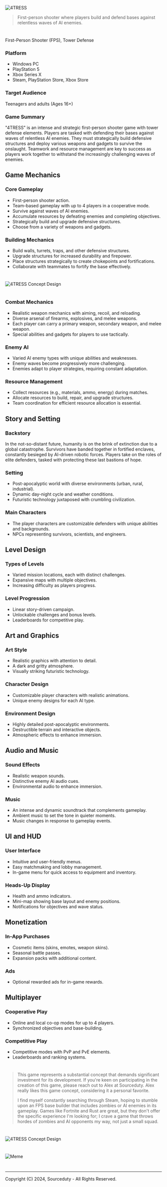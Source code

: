 ![4TRESS](https://github.com/sourceduty/4TRESS/assets/123030236/5572fcd4-07e5-4b4b-9358-4a22f3e3e62e)

> First-person shooter where players build and defend bases against relentless waves of AI enemies.

#

First-Person Shooter (FPS), Tower Defense

### Platform

- Windows PC
- PlayStation 5
- Xbox Series X
- Steam, PlayStation Store, Xbox Store

### Target Audience

Teenagers and adults (Ages 16+)

### Game Summary

"4TRESS" is an intense and strategic first-person shooter game with tower defense elements. Players are tasked with defending their bases against waves of relentless AI enemies. They must strategically build defensive structures and deploy various weapons and gadgets to survive the onslaught. Teamwork and resource management are key to success as players work together to withstand the increasingly challenging waves of enemies.

## Game Mechanics

### Core Gameplay

- First-person shooter action.
- Team-based gameplay with up to 4 players in a cooperative mode.
- Survive against waves of AI enemies.
- Accumulate resources by defeating enemies and completing objectives.
- Strategically build and upgrade defensive structures.
- Choose from a variety of weapons and gadgets.

### Building Mechanics

- Build walls, turrets, traps, and other defensive structures.
- Upgrade structures for increased durability and firepower.
- Place structures strategically to create chokepoints and fortifications.
- Collaborate with teammates to fortify the base effectively.

#
![4TRESS Concept Design](https://github.com/sourceduty/4TRESS/assets/123030236/571224ef-c1b2-4895-b852-df6049026e22)
#

### Combat Mechanics

- Realistic weapon mechanics with aiming, recoil, and reloading.
- Diverse arsenal of firearms, explosives, and melee weapons.
- Each player can carry a primary weapon, secondary weapon, and melee weapon.
- Special abilities and gadgets for players to use tactically.

### Enemy AI

- Varied AI enemy types with unique abilities and weaknesses.
- Enemy waves become progressively more challenging.
- Enemies adapt to player strategies, requiring constant adaptation.

### Resource Management

- Collect resources (e.g., materials, ammo, energy) during matches.
- Allocate resources to build, repair, and upgrade structures.
- Team coordination for efficient resource allocation is essential.

## Story and Setting

### Backstory

In the not-so-distant future, humanity is on the brink of extinction due to a global catastrophe. Survivors have banded together in fortified enclaves, constantly besieged by AI-driven robotic forces. Players take on the roles of elite defenders, tasked with protecting these last bastions of hope.

### Setting

- Post-apocalyptic world with diverse environments (urban, rural, industrial).
- Dynamic day-night cycle and weather conditions.
- Futuristic technology juxtaposed with crumbling civilization.

### Main Characters

- The player characters are customizable defenders with unique abilities and backgrounds.
- NPCs representing survivors, scientists, and engineers.

## Level Design

### Types of Levels

- Varied mission locations, each with distinct challenges.
- Expansive maps with multiple objectives.
- Increasing difficulty as players progress.

### Level Progression

- Linear story-driven campaign.
- Unlockable challenges and bonus levels.
- Leaderboards for competitive play.

## Art and Graphics

### Art Style

- Realistic graphics with attention to detail.
- A dark and gritty atmosphere.
- Visually striking futuristic technology.

### Character Design

- Customizable player characters with realistic animations.
- Unique enemy designs for each AI type.

### Environment Design

- Highly detailed post-apocalyptic environments.
- Destructible terrain and interactive objects.
- Atmospheric effects to enhance immersion.

## Audio and Music

### Sound Effects

- Realistic weapon sounds.
- Distinctive enemy AI audio cues.
- Environmental audio to enhance immersion.

### Music

- An intense and dynamic soundtrack that complements gameplay.
- Ambient music to set the tone in quieter moments.
- Music changes in response to gameplay events.

## UI and HUD

### User Interface

- Intuitive and user-friendly menus.
- Easy matchmaking and lobby management.
- In-game menu for quick access to equipment and inventory.

### Heads-Up Display

- Health and ammo indicators.
- Mini-map showing base layout and enemy positions.
- Notifications for objectives and wave status.

## Monetization

### In-App Purchases

- Cosmetic items (skins, emotes, weapon skins).
- Seasonal battle passes.
- Expansion packs with additional content.

### Ads
- Optional rewarded ads for in-game rewards.

## Multiplayer

### Cooperative Play

- Online and local co-op modes for up to 4 players.
- Synchronized objectives and base-building.

### Competitive Play

- Competitive modes with PvP and PvE elements.
- Leaderboards and ranking systems.

#

> This game represents a substantial concept that demands significant investment for its development. If you're keen on participating in the creation of this game, please reach out to Alex at Sourceduty. Alex really likes this game concept, considering it a personal favorite.
>
> I find myself constantly searching through Steam, hoping to stumble upon an FPS base builder that includes zombies or AI enemies in its gameplay. Games like Fortnite and Rust are great, but they don't offer the specific experience I'm looking for; I crave a game that throws hordes of zombies and AI opponents my way, not just a small squad.
>

#
![4TRESS Concept Design](https://github.com/sourceduty/4TRESS/assets/123030236/5728dfaf-559b-4320-8e32-2f9ea78539ac)
#
![Meme](https://github.com/user-attachments/assets/05326d79-86e6-4199-b1b6-b0e12536bb90)
#

***
Copyright (C) 2024, Sourceduty - All Rights Reserved.

